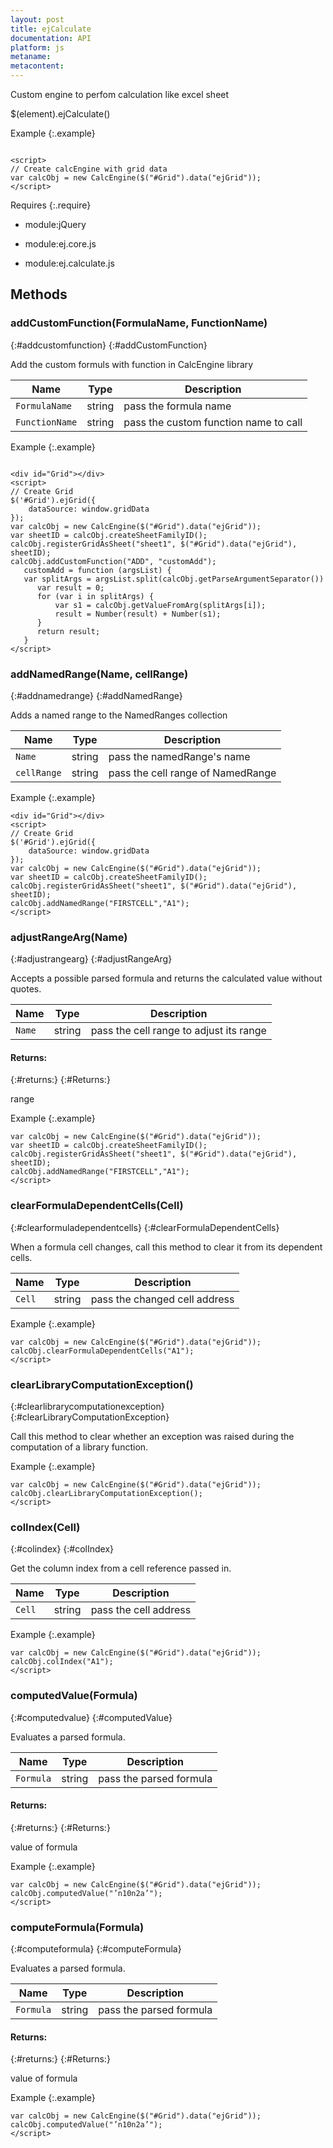 ```yaml
---
layout: post
title: ejCalculate
documentation: API
platform: js
metaname: 
metacontent: 
---
```


Custom engine to perfom calculation like excel sheet










$(element).ejCalculate<span class="signature">()</span>











Example
{:.example}

<pre class="prettyprint">
<code> 
&lt;script&gt;
// Create calcEngine with grid data
var calcObj = new CalcEngine($("#Grid").data("ejGrid"));
&lt;/script&gt;</code>
</pre>






Requires
{:.require}




* module:jQuery


* module:ej.core.js


* module:ej.calculate.js




## Methods








### addCustomFunction<span class="signature">(FormulaName, FunctionName)</span>
{:#addcustomfunction}
{:#addCustomFunction}








Add the custom formuls with function in CalcEngine library

<table class="params">
<thead>
<tr>
<th>Name</th>
<th>Type</th>
<th class="last">Description</th>
</tr>
</thead>
<tbody>
<tr>
<td class="name"><code>FormulaName</code></td>
<td class="type"><span class="param-type">string</span></td>
<td class="description last">pass the formula name</td>
</tr>
<tr>
<td class="name"><code>FunctionName</code></td>
<td class="type"><span class="param-type">string</span></td>
<td class="description last">pass the custom function name to call</td>
</tr>
</tbody>
</table>




Example
{:.example}

<pre class="prettyprint">
<code> 
&lt;div id="Grid"&gt;&lt;/div&gt; 
&lt;script&gt;
// Create Grid
$('#Grid').ejGrid({
    dataSource: window.gridData
});         
var calcObj = new CalcEngine($("#Grid").data("ejGrid"));
var sheetID = calcObj.createSheetFamilyID();
calcObj.registerGridAsSheet("sheet1", $("#Grid").data("ejGrid"), sheetID);
calcObj.addCustomFunction("ADD", "customAdd");
   customAdd = function (argsList) {
   var splitArgs = argsList.split(calcObj.getParseArgumentSeparator())
      var result = 0;
      for (var i in splitArgs) {
          var s1 = calcObj.getValueFromArg(splitArgs[i]);
          result = Number(result) + Number(s1);
      }
      return result;
   }
&lt;/script&gt;</code>
</pre>






### addNamedRange<span class="signature">(Name, cellRange)</span>
{:#addnamedrange}
{:#addNamedRange}








Adds a named range to the NamedRanges collection

<table class="params">
<thead>
<tr>
<th>Name</th>
<th>Type</th>
<th class="last">Description</th>
</tr>
</thead>
<tbody>
<tr>
<td class="name"><code>Name</code></td>
<td class="type"><span class="param-type">string</span></td>
<td class="description last">pass the namedRange's name</td>
</tr>
<tr>
<td class="name"><code>cellRange</code></td>
<td class="type"><span class="param-type">string</span></td>
<td class="description last">pass the cell range of NamedRange</td>
</tr>
</tbody>
</table>




Example
{:.example}

<pre class="prettyprint">
<code>&lt;div id="Grid"&gt;&lt;/div&gt; 
&lt;script&gt;
// Create Grid
$('#Grid').ejGrid({
    dataSource: window.gridData
});         
var calcObj = new CalcEngine($("#Grid").data("ejGrid"));
var sheetID = calcObj.createSheetFamilyID();
calcObj.registerGridAsSheet("sheet1", $("#Grid").data("ejGrid"), sheetID);
calcObj.addNamedRange("FIRSTCELL","A1");
&lt;/script&gt;</code>
</pre>






### adjustRangeArg<span class="signature">(Name)</span>
{:#adjustrangearg}
{:#adjustRangeArg}








Accepts a possible parsed formula and returns the calculated value without quotes.

<table class="params">
<thead>
<tr>
<th>Name</th>
<th>Type</th>
<th class="last">Description</th>
</tr>
</thead>
<tbody>
<tr>
<td class="name"><code>Name</code></td>
<td class="type"><span class="param-type">string</span></td>
<td class="description last">pass the cell range to adjust its range</td>
</tr>
</tbody>
</table>




#### Returns:
{:#returns:}
{:#Returns:}

range


Example
{:.example}

<pre class="prettyprint">
<code>var calcObj = new CalcEngine($("#Grid").data("ejGrid"));
var sheetID = calcObj.createSheetFamilyID();
calcObj.registerGridAsSheet("sheet1", $("#Grid").data("ejGrid"), sheetID);
calcObj.addNamedRange("FIRSTCELL","A1");
&lt;/script&gt;</code>
</pre>






### clearFormulaDependentCells<span class="signature">(Cell)</span>
{:#clearformuladependentcells}
{:#clearFormulaDependentCells}








When a formula cell changes, call this method to clear it from its dependent cells.

<table class="params">
<thead>
<tr>
<th>Name</th>
<th>Type</th>
<th class="last">Description</th>
</tr>
</thead>
<tbody>
<tr>
<td class="name"><code>Cell</code></td>
<td class="type"><span class="param-type">string</span></td>
<td class="description last">pass the changed cell address</td>
</tr>
</tbody>
</table>




Example
{:.example}

<pre class="prettyprint">
<code>var calcObj = new CalcEngine($("#Grid").data("ejGrid"));
calcObj.clearFormulaDependentCells("A1");
&lt;/script&gt;</code>
</pre>






### clearLibraryComputationException<span class="signature">()</span>
{:#clearlibrarycomputationexception}
{:#clearLibraryComputationException}








Call this method to clear whether an exception was raised during the computation of a library function.





Example
{:.example}

<pre class="prettyprint">
<code>var calcObj = new CalcEngine($("#Grid").data("ejGrid"));
calcObj.clearLibraryComputationException();
&lt;/script&gt;</code>
</pre>






### colIndex<span class="signature">(Cell)</span>
{:#colindex}
{:#colIndex}








Get the column index from a cell reference passed in.

<table class="params">
<thead>
<tr>
<th>Name</th>
<th>Type</th>
<th class="last">Description</th>
</tr>
</thead>
<tbody>
<tr>
<td class="name"><code>Cell</code></td>
<td class="type"><span class="param-type">string</span></td>
<td class="description last">pass the cell address</td>
</tr>
</tbody>
</table>




Example
{:.example}

<pre class="prettyprint">
<code>var calcObj = new CalcEngine($("#Grid").data("ejGrid"));
calcObj.colIndex("A1");
&lt;/script&gt;</code>
</pre>






### computedValue<span class="signature">(Formula)</span>
{:#computedvalue}
{:#computedValue}








Evaluates a parsed formula.

<table class="params">
<thead>
<tr>
<th>Name</th>
<th>Type</th>
<th class="last">Description</th>
</tr>
</thead>
<tbody>
<tr>
<td class="name"><code>Formula</code></td>
<td class="type"><span class="param-type">string</span></td>
<td class="description last">pass the parsed formula</td>
</tr>
</tbody>
</table>




#### Returns:
{:#returns:}
{:#Returns:}

value of formula


Example
{:.example}

<pre class="prettyprint">
<code>var calcObj = new CalcEngine($("#Grid").data("ejGrid"));
calcObj.computedValue("&rsquo;n10n2a&rsquo;");
&lt;/script&gt;</code>
</pre>






### computeFormula<span class="signature">(Formula)</span>
{:#computeformula}
{:#computeFormula}








Evaluates a parsed formula.

<table class="params">
<thead>
<tr>
<th>Name</th>
<th>Type</th>
<th class="last">Description</th>
</tr>
</thead>
<tbody>
<tr>
<td class="name"><code>Formula</code></td>
<td class="type"><span class="param-type">string</span></td>
<td class="description last">pass the parsed formula</td>
</tr>
</tbody>
</table>




#### Returns:
{:#returns:}
{:#Returns:}

value of formula


Example
{:.example}

<pre class="prettyprint">
<code>var calcObj = new CalcEngine($("#Grid").data("ejGrid"));
calcObj.computedValue("&rsquo;n10n2a&rsquo;");
&lt;/script&gt;</code>
</pre>



